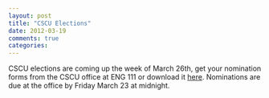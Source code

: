 ```yaml
---
layout: post
title: "CSCU Elections"
date: 2012-03-19
comments: true
categories: 
---
```


CSCU elections are coming up the week of March 26th, get your nomination forms from the CSCU office at ENG 111 or download it [here](http://cscu.scs.ryerson.ca/files/CSCU_nomination_form_2010.pdf). Nominations are due at the office by Friday March 23 at midnight.

